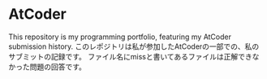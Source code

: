 # AtCoder
This repository is my programming portfolio, featuring my AtCoder submission history.
このレポジトリは私が参加したAtCoderの一部での、私のサブミットの記録です。
ファイル名にmissと書いてあるファイルは正解できなかった問題の回答です。
